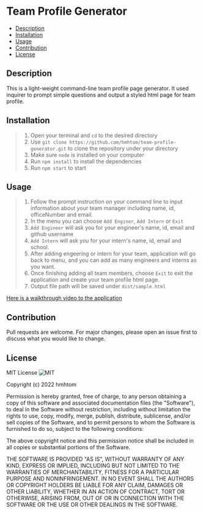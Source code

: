 # Team Profile Generator

- [Description](#description)
- [Installation](#installation)
- [Usage](#usage)
- [Contribution](#contribution)
- [License](#license)

## Description

This is a light-weight command-line team profile page generator. It used inquirer to prompt simple questions and output a styled html page for team profile.

## Installation

> 1. Open your terminal and `cd` to the desired directory
> 2. Use `git clone https://github.com/hmhtom/team-profile-generator.git` to clone the repository under your directory
> 3. Make sure `node` is installed on your computer
> 4. Run `npm install` to install the dependencies
> 5. Run `npm start` to start

## Usage

> 1. Follow the prompt instruction on your command line to input information about your team manager including name, id, officeNumber and email.
> 2. In the menu you can choose `Add Enginer`, `Add Intern` or `Exit`
> 3. `Add Engineer` will ask you for your engineer's name, id, email and github username
> 4. `Add Intern` will ask you for your intern's name, id, email and school.
> 5. After adding engeering or intern for your team, application will go back to menu, and you can add as many engineers and interns as you want.
> 6. Once finishing adding all team members, choose `Exit` to exit the application and create your team profile html page.
> 7. Output file path will be saved under `dist/sample.html`

[Here is a walkthrough video to the application](https://drive.google.com/file/d/1v5UAJOXFBF0jeI_ZURQL6ynuT7vTg69A/view)

## Contribution

Pull requests are welcome. For major changes, please open an issue first to discuss what you would like to change.

## License

MIT License ![MIT](https://img.shields.io/github/license/hmhtom/team-profile-generator?style=plastic)

Copyright (c) 2022 hmhtom

Permission is hereby granted, free of charge, to any person obtaining a copy
of this software and associated documentation files (the "Software"), to deal
in the Software without restriction, including without limitation the rights
to use, copy, modify, merge, publish, distribute, sublicense, and/or sell
copies of the Software, and to permit persons to whom the Software is
furnished to do so, subject to the following conditions:

The above copyright notice and this permission notice shall be included in all
copies or substantial portions of the Software.

THE SOFTWARE IS PROVIDED "AS IS", WITHOUT WARRANTY OF ANY KIND, EXPRESS OR
IMPLIED, INCLUDING BUT NOT LIMITED TO THE WARRANTIES OF MERCHANTABILITY,
FITNESS FOR A PARTICULAR PURPOSE AND NONINFRINGEMENT. IN NO EVENT SHALL THE
AUTHORS OR COPYRIGHT HOLDERS BE LIABLE FOR ANY CLAIM, DAMAGES OR OTHER
LIABILITY, WHETHER IN AN ACTION OF CONTRACT, TORT OR OTHERWISE, ARISING FROM,
OUT OF OR IN CONNECTION WITH THE SOFTWARE OR THE USE OR OTHER DEALINGS IN THE
SOFTWARE.
